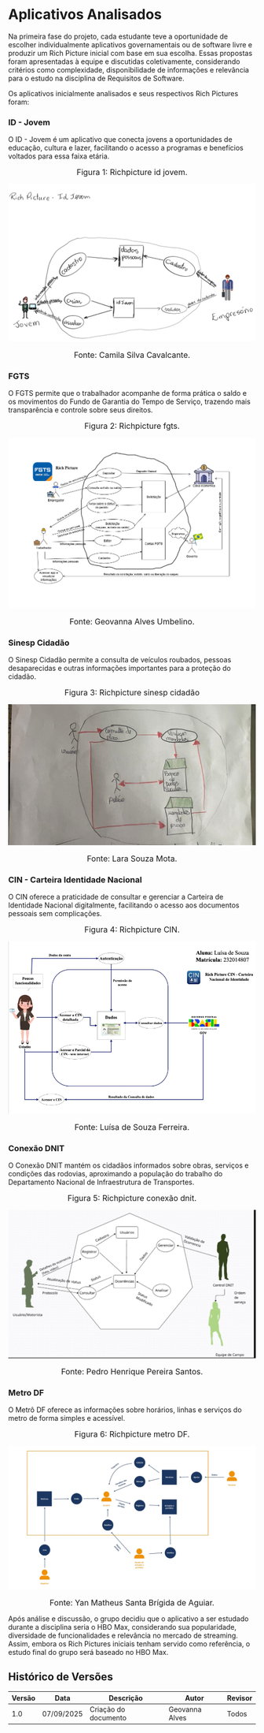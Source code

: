 # Aplicativos Analisados

Na primeira fase do projeto, cada estudante teve a oportunidade de escolher individualmente aplicativos governamentais ou de software livre e produzir um Rich Picture inicial com base em sua escolha. Essas propostas foram apresentadas à equipe e discutidas coletivamente, considerando critérios como complexidade, disponibilidade de informações e relevância para o estudo na disciplina de Requisitos de Software.

Os aplicativos inicialmente analisados e seus respectivos Rich Pictures foram:

### ID - Jovem

O ID - Jovem é um aplicativo que conecta jovens a oportunidades de educação, cultura e lazer, facilitando o acesso a programas e benefícios voltados para essa faixa etária.

<font size="3"><p style="text-align: center">Figura 1: Richpicture id jovem.</p></font>

![Richpicturev1](../img/Richpicture_camila.jpeg)

<font size="3"><p style="text-align: center">Fonte: Camila Silva Cavalcante.</p></font>

### FGTS

O FGTS permite que o trabalhador acompanhe de forma prática o saldo e os movimentos do Fundo de Garantia do Tempo de Serviço, trazendo mais transparência e controle sobre seus direitos.

<font size="3"><p style="text-align: center">Figura 2: Richpicture fgts.</p></font>

![Richpicturev1](../img/richpicture.Geovanna.png)

<font size="3"><p style="text-align: center">Fonte: Geovanna Alves Umbelino.</p></font>

### Sinesp Cidadão

O Sinesp Cidadão permite a consulta de veículos roubados, pessoas desaparecidas e outras informações importantes para a proteção do cidadão.

<font size="3"><p style="text-align: center">Figura 3: Richpicture sinesp cidadão</p></font>

![Richpicturev1](../img/richpicture_lara.jpeg)

<font size="3"><p style="text-align: center">Fonte: Lara Souza Mota.</p></font>

### CIN - Carteira Identidade Nacional

O CIN oferece a praticidade de consultar e gerenciar a Carteira de Identidade Nacional digitalmente, facilitando o acesso aos documentos pessoais sem complicações.

<font size="3"><p style="text-align: center">Figura 4: Richpicture CIN.</p></font>

![Richpicturev1](../img/richpicture_luisa.jpeg)

<font size="3"><p style="text-align: center">Fonte: Luísa de Souza Ferreira.</p></font>

### Conexão DNIT

O Conexão DNIT mantém os cidadãos informados sobre obras, serviços e condições das rodovias, aproximando a população do trabalho do Departamento Nacional de Infraestrutura de Transportes.

<font size="3"><p style="text-align: center">Figura 5: Richpicture conexão dnit.</p></font>

![Richpicturev1](../img/richpicture_pedro.jpeg)

<font size="3"><p style="text-align: center">Fonte: Pedro Henrique Pereira Santos.
</p></font>

### Metro DF

O Metrô DF oferece as informações sobre horários, linhas e serviços do metro de forma simples e acessível.

<font size="3"><p style="text-align: center">Figura 6: Richpicture metro DF.</p></font>

![Richpicturev1](../img/richpicture_yan.jpeg)

<font size="3"><p style="text-align: center">Fonte: Yan Matheus Santa Brígida de Aguiar.</p></font>

Após análise e discussão, o grupo decidiu que o aplicativo a ser estudado durante a disciplina seria o HBO Max, considerando sua popularidade, diversidade de funcionalidades e relevância no mercado de streaming. Assim, embora os Rich Pictures iniciais tenham servido como referência, o estudo final do grupo será baseado no HBO Max.

## Histórico de Versões

| Versão   | Data       | Descrição                                | Autor                    | Revisor |
|----------|------------|------------------------------------------|--------------------------|---------|
| 1.0      | 07/09/2025 | Criação do documento     | Geovanna Alves           | Todos   |
